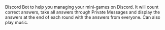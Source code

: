 Discord Bot to help you managing your mini-games on Discord. It will count correct answers, take all answers through Private Messages and display the answers at the end of each round with the answers from everyone. Can also play music.
